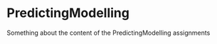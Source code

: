 PredictingModelling
=======================

Something about the content of the PredictingModelling assignments
